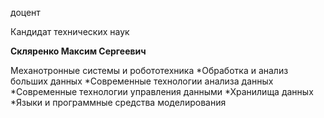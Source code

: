 доцент

Кандидат технических наук

**Скляренко Максим Сергеевич**

Механотронные системы и робототехника
	*Обработка и анализ больших данных
	*Современные технологии анализа данных
	*Современные технологии управления данными
	*Хранилища данных
	*Языки и программные средства моделирования